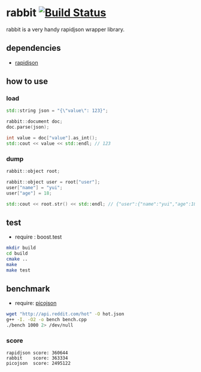 rabbit [![Build Status](https://drone.io/github.com/mashiro/rabbit/status.png)](https://drone.io/github.com/mashiro/rabbit/latest)
======

rabbit is a very handy rapidjson wrapper library.


## dependencies

* [rapidjson](http://code.google.com/p/rapidjson/)


## how to use


### load

```cpp
std::string json = "{\"value\": 123}";

rabbit::document doc;
doc.parse(json);

int value = doc["value"].as_int();
std::cout << value << std::endl; // 123
```


### dump

```cpp
rabbit::object root;

rabbit::object user = root["user"];
user["name"] = "yui";
user["age"] = 18;

std::cout << root.str() << std::endl; // {"user":{"name":"yui","age":18}}
```


## test

* require : boost.test

```bash
mkdir build
cd build
cmake ..
make
make test
```


## benchmark

* require: [picojson](https://github.com/kazuho/picojson)

```bash
wget "http://api.reddit.com/hot" -O hot.json
g++ -I. -O2 -o bench bench.cpp
./bench 1000 2> /dev/null
```

### score

```
rapidjson score: 360644
rabbit    score: 363334
picojson  score: 2495122
```

